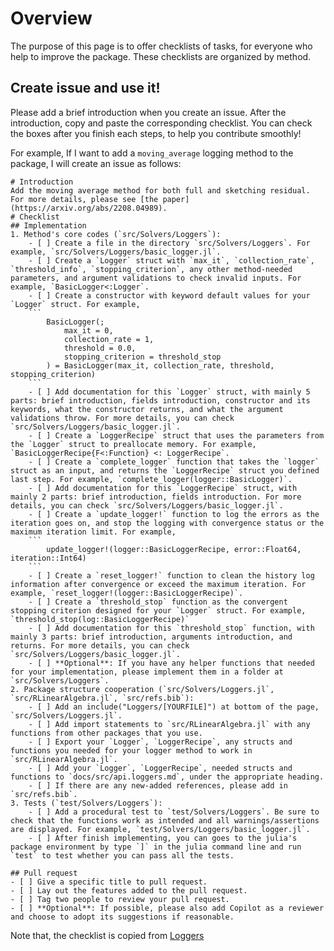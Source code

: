 # Overview 
The purpose of this page is to offer checklists of tasks, for everyone who help to improve the package. These checklists are organized by method.

## Create issue and use it!
Please add a brief introduction when you create an issue. After the introduction, copy and paste the corresponding checklist. 
You can check the 
boxes after you finish each steps, to help you contribute smoothly!

For example, If I want to add a `moving_average` logging method to the package, I will create an issue as follows:
```
# Introduction
Add the moving average method for both full and sketching residual. For more details, please see [the paper](https://arxiv.org/abs/2208.04989).
# Checklist 
## Implementation
1. Method's core codes (`src/Solvers/Loggers`):
    - [ ] Create a file in the directory `src/Solvers/Loggers`. For example, `src/Solvers/Loggers/basic_logger.jl`.
    - [ ] Create a `Logger` struct with `max_it`, `collection_rate`, `threshold_info`, `stopping_criterion`, any other method-needed parameters, and argument validations to check invalid inputs. For example, `BasicLogger<:Logger`.
    - [ ] Create a constructor with keyword default values for your `Logger` struct. For example, 
    ```
        BasicLogger(;
            max_it = 0, 
            collection_rate = 1, 
            threshold = 0.0,
            stopping_criterion = threshold_stop 
        ) = BasicLogger(max_it, collection_rate, threshold, stopping_criterion)
    ```
    - [ ] Add documentation for this `Logger` struct, with mainly 5 parts: brief introduction, fields introduction, constructor and its keywords, what the constructor returns, and what the argument validations throw. For more details, you can check `src/Solvers/Loggers/basic_logger.jl`.
    - [ ] Create a `LoggerRecipe` struct that uses the parameters from the `Logger` struct to preallocate memory. For example, `BasicLoggerRecipe{F<:Function} <: LoggerRecipe`.
    - [ ] Create a `complete_logger` function that takes the `logger` struct as an input, and returns the `LoggerRecipe` struct you defined last step. For example, `complete_logger(logger::BasicLogger)`.
    - [ ] Add documentation for this `LoggerRecipe` struct, with mainly 2 parts: brief introduction, fields introduction. For more details, you can check `src/Solvers/Loggers/basic_logger.jl`.
    - [ ] Create a `update_logger!` function to log the errors as the iteration goes on, and stop the logging with convergence status or the maximum iteration limit. For example, 
    ```
        update_logger!(logger::BasicLoggerRecipe, error::Float64, iteration::Int64)
    ```
    - [ ] Create a `reset_logger!` function to clean the history log information after convergence or exceed the maximum iteration. For example, `reset_logger!(logger::BasicLoggerRecipe)`.
    - [ ] Create a `threshold_stop` function as the convergent stopping criterion designed for your `Logger` struct. For example, `threshold_stop(log::BasicLoggerRecipe)`
    - [ ] Add documentation for this `threshold_stop` function, with mainly 3 parts: brief introduction, arguments introduction, and returns. For more details, you can check `src/Solvers/Loggers/basic_logger.jl`.
    - [ ] **Optional**: If you have any helper functions that needed for your implementation, please implement them in a folder at `src/Solvers/Loggers`.
2. Package structure cooperation (`src/Solvers/Loggers.jl`, `src/RLinearAlgebra.jl`, `src/refs.bib`):  
    - [ ] Add an include("Loggers/[YOURFILE]") at bottom of the page, `src/Solvers/Loggers.jl`.
    - [ ] Add import statements to `src/RLinearAlgebra.jl` with any functions from other packages that you use.
    - [ ] Export your `Logger`, `LoggerRecipe`, any structs and functions you needed for your logger method to work in `src/RLinearAlgebra.jl`.
    - [ ] Add your `Logger`, `LoggerRecipe`, needed structs and functions to `docs/src/api.loggers.md`, under the appropriate heading.
    - [ ] If there are any new-added references, please add in `src/refs.bib`.
3. Tests (`test/Solvers/Loggers`):
    - [ ] Add a procedural test to `test/Solvers/Loggers`. Be sure to check that the functions work as intended and all warnings/assertions are displayed. For example, `test/Solvers/Loggers/basic_logger.jl`.
    - [ ] After finish implementing, you can goes to the julia's package environment by type `]` in the julia command line and run `test` to test whether you can pass all the tests.

## Pull request
- [ ] Give a specific title to pull request.
- [ ] Lay out the features added to the pull request.
- [ ] Tag two people to review your pull request.
- [ ] **Optional**: If possible, please also add Copilot as a reviewer and choose to adopt its suggestions if reasonable.
```
Note that, the checklist is copied from [Loggers](@ref "Loggers checklist")
